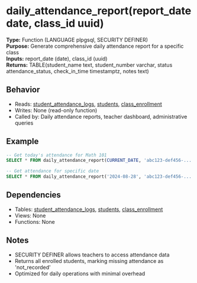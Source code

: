 # daily_attendance_report(report_date date, class_id uuid)

**Type:** Function (LANGUAGE plpgsql, SECURITY DEFINER)  
**Purpose:** Generate comprehensive daily attendance report for a specific class  
**Inputs:** report_date (date), class_id (uuid)  
**Returns:** TABLE(student_name text, student_number varchar, status attendance_status, check_in_time timestamptz, notes text)

## Behavior
- Reads: [student_attendance_logs](../tables/student_attendance_logs.md), [students](../tables/students.md), [class_enrollment](../tables/class_enrollment.md)
- Writes: None (read-only function)
- Called by: Daily attendance reports, teacher dashboard, administrative queries

## Example
```sql
-- Get today's attendance for Math 101
SELECT * FROM daily_attendance_report(CURRENT_DATE, 'abc123-def456-...');

-- Get attendance for specific date
SELECT * FROM daily_attendance_report('2024-08-28', 'abc123-def456-...');
```

## Dependencies
- Tables: [student_attendance_logs](../tables/student_attendance_logs.md), [students](../tables/students.md), [class_enrollment](../tables/class_enrollment.md)
- Views: None
- Functions: None

## Notes
- SECURITY DEFINER allows teachers to access attendance data
- Returns all enrolled students, marking missing attendance as 'not_recorded'
- Optimized for daily operations with minimal overhead